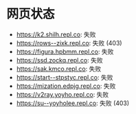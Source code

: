 # 网页状态
- https://k2.shilh.repl.co: 失败
- https://rows--zixk.repl.co: 失败 (403)
- https://figura.hpbmm.repl.co: 失败
- https://ssd.zockq.repl.co: 失败
- https://sak.kmco.repl.co: 失败
- https://start--stpstyc.repl.co: 失败
- https://mization.edpjg.repl.co: 失败
- https://v2ray.yoyho.repl.co: 失败
- https://su--yoyholee.repl.co: 失败 (403)
